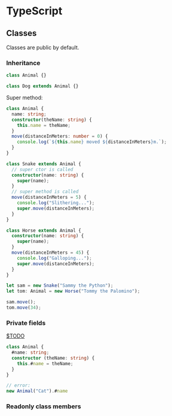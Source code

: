 # TypeScript

## Classes

Classes are public by default.

### Inheritance

```ts
class Animal {}

class Dog extends Animal {}
```

Super method:

```ts
class Animal {
  name: string;
  constructor(theName: string) {
    this.name = theName;
  }
  move(distanceInMeters: number = 0) {
    console.log(`${this.name} moved ${distanceInMeters}m.`);
  }
}

class Snake extends Animal {
  // super ctor is called
  constructor(name: string) {
    super(name);
  }
  // super method is called
  move(distanceInMeters = 5) {
    console.log("Slithering...");
    super.move(distanceInMeters);
  }
}

class Horse extends Animal {
  constructor(name: string) {
    super(name);
  }
  move(distanceInMeters = 45) {
    console.log("Galloping...");
    super.move(distanceInMeters);
  }
}

let sam = new Snake("Sammy the Python");
let tom: Animal = new Horse("Tommy the Palomino");

sam.move();
tom.move(34);
```

### Private fields

[$TODO](https://devblogs.microsoft.com/typescript/announcing-typescript-3-8-beta/#ecmascript-private-fields)

```ts
class Animal {
  #name: string;
  constructor (theName: string) {
    this.#name = theName;
  }
}

// error:
new Animal("Cat").#name
```

### Readonly class members
